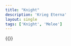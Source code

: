```yaml
---
title: "Knight"
description: 'Krieg Eterna'
layout: single
tags: ['Knight', 'Melee']
---
```

{{<card-detail-page title="Knight11" artwork="Portrait of Alfonso d'Avalos by Titan (1533)" />}}